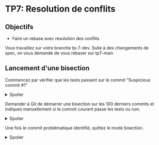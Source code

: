 # TP7: Resolution de conflits

## Objectifs

+ Faire un rebase avec resolution des conflits

Vous travaillez sur votre branche tp-7-dev. Suite à des changements de spec, on vous demande de vous rebaser sur tp7-main

## Lancement d'une bisection

Commencez par vérifier que les tests passent sur le commit "Suspicious commit #1"

<details>
<summary>Spoiler</summary>

```bash
git switch HEAD~99
py -m unittest
```
</details>

Demander à Git de démarrer une bisection sur les 100 derniers commits et indiquez manuellement si le commit courant passe les tests ou non.

<details>
<summary>Spoiler</summary>

```bash
git bisect start HEAD HEAD~99

py -m unittest
git bisect [good|bad]

py -m unittest
git bisect [good|bad]
[...]
```
</details>

Une fois le commit problématique identifié, quittez le mode bisection.

<details>
<summary>Spoiler</summary>

```bash
git bisect reset
```
  
## Lancement d'une bisection automatique

Le saviez-vous ? Vous pouvez aussi automatiser le lancement des tests durant l'opération de bisection ! \o/

Pouvez-vous y arriver ?

<details>
<summary>Spoiler</summary>

```bash
git bisect start HEAD HEAD~99
git bisect run py -m unittest
git bisect reset
```
</details>

## Correction du commit problématique

Le commit problématique est le commit #[<?>](## "44").
Annlez les modifications de ce commit pour faire passer les tests de nouveau.

<details>
<summary>Spoiler</summary>

```bash
git revert HEAD~56
py -m unittest
```

</details>

Fin du TP7, BRAVO ! :D
